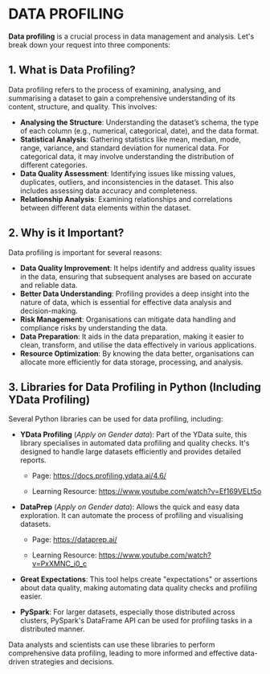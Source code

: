 # DATA PROFILING

**Data profiling** is a crucial process in data management and analysis. Let's break down your request into three components:

## 1. What is Data Profiling?

Data profiling refers to the process of examining, analysing, and summarising a dataset to gain a comprehensive understanding of its content, structure, and quality. This involves:

- **Analysing the Structure**: Understanding the dataset’s schema, the type of each column (e.g., numerical, categorical, date), and the data format.
- **Statistical Analysis**: Gathering statistics like mean, median, mode, range, variance, and standard deviation for numerical data. For categorical data, it may involve understanding the distribution of different categories.
- **Data Quality Assessment**: Identifying issues like missing values, duplicates, outliers, and inconsistencies in the dataset. This also includes assessing data accuracy and completeness.
- **Relationship Analysis**: Examining relationships and correlations between different data elements within the dataset.

## 2. Why is it Important?

Data profiling is important for several reasons:

- **Data Quality Improvement**: It helps identify and address quality issues in the data, ensuring that subsequent analyses are based on accurate and reliable data.
- **Better Data Understanding**: Profiling provides a deep insight into the nature of data, which is essential for effective data analysis and decision-making.
- **Risk Management**: Organisations can mitigate data handling and compliance risks by understanding the data.
- **Data Preparation**: It aids in the data preparation, making it easier to clean, transform, and utilise the data effectively in various applications.
- **Resource Optimization**: By knowing the data better, organisations can allocate more efficiently for data storage, processing, and analysis.

## 3. Libraries for Data Profiling in Python (Including YData Profiling)

Several Python libraries can be used for data profiling, including:

- **YData Profiling** (*Apply on Gender data*): Part of the YData suite, this library specialises in automated data profiling and quality checks. It's designed to handle large datasets efficiently and provides detailed reports.
  - Page: https://docs.profiling.ydata.ai/4.6/
  
  - Learning Resource: https://www.youtube.com/watch?v=Ef169VELt5o
  
- **DataPrep** (*Apply on Gender data*): Allows the quick and easy data exploration. It can automate the process of profiling and visualising datasets.
  - Page: https://dataprep.ai/

  - Learning Resource: https://www.youtube.com/watch?v=PxXMNC_i0_c

- **Great Expectations**: This tool helps create "expectations" or assertions about data quality, making automating data quality checks and profiling easier.

- **PySpark**: For larger datasets, especially those distributed across clusters, PySpark's DataFrame API can be used for profiling tasks in a distributed manner.

Data analysts and scientists can use these libraries to perform comprehensive data profiling, leading to more informed and effective data-driven strategies and decisions.
